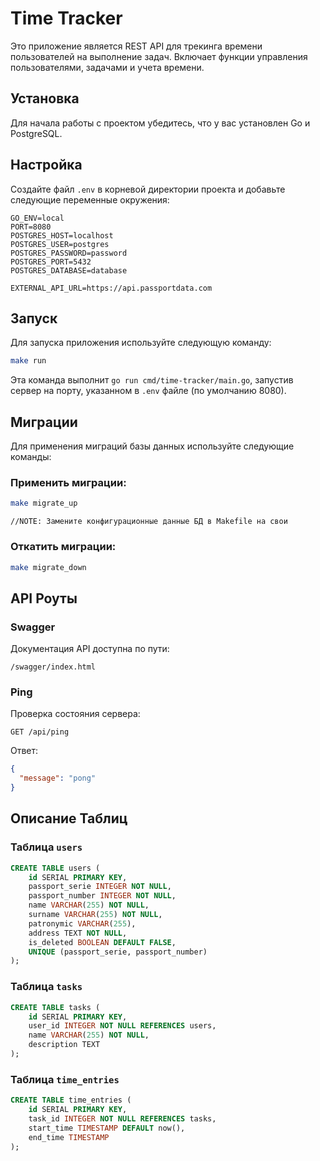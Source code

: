 
# Time Tracker

Это приложение является REST API для трекинга времени пользователей на выполнение задач. Включает функции управления пользователями, задачами и учета времени.

## Установка

Для начала работы с проектом убедитесь, что у вас установлен Go и PostgreSQL.

## Настройка

Создайте файл `.env` в корневой директории проекта и добавьте следующие переменные окружения:

```env
GO_ENV=local
PORT=8080
POSTGRES_HOST=localhost
POSTGRES_USER=postgres
POSTGRES_PASSWORD=password
POSTGRES_PORT=5432
POSTGRES_DATABASE=database

EXTERNAL_API_URL=https://api.passportdata.com
```

## Запуск

Для запуска приложения используйте следующую команду:

```sh
make run
```

Эта команда выполнит `go run cmd/time-tracker/main.go`, запустив сервер на порту, указанном в `.env` файле (по умолчанию 8080).

## Миграции

Для применения миграций базы данных используйте следующие команды:

### Применить миграции:

```sh
make migrate_up
```
`//NOTE: Замените конфигурационные данные БД в Makefile на свои`
### Откатить миграции:

```sh
make migrate_down
```

## API Роуты

### Swagger

Документация API доступна по пути:

```
/swagger/index.html
```

### Ping

Проверка состояния сервера:

```
GET /api/ping
```

Ответ:
```json
{
  "message": "pong"
}
```

## Описание Таблиц

### Таблица `users`

```sql
CREATE TABLE users (
    id SERIAL PRIMARY KEY,
    passport_serie INTEGER NOT NULL,
    passport_number INTEGER NOT NULL,
    name VARCHAR(255) NOT NULL,
    surname VARCHAR(255) NOT NULL,
    patronymic VARCHAR(255),
    address TEXT NOT NULL,
    is_deleted BOOLEAN DEFAULT FALSE,
    UNIQUE (passport_serie, passport_number)
);
```

### Таблица `tasks`

```sql
CREATE TABLE tasks (
    id SERIAL PRIMARY KEY,
    user_id INTEGER NOT NULL REFERENCES users,
    name VARCHAR(255) NOT NULL,
    description TEXT
);
```

### Таблица `time_entries`

```sql
CREATE TABLE time_entries (
    id SERIAL PRIMARY KEY,
    task_id INTEGER NOT NULL REFERENCES tasks,
    start_time TIMESTAMP DEFAULT now(),
    end_time TIMESTAMP
);
```
